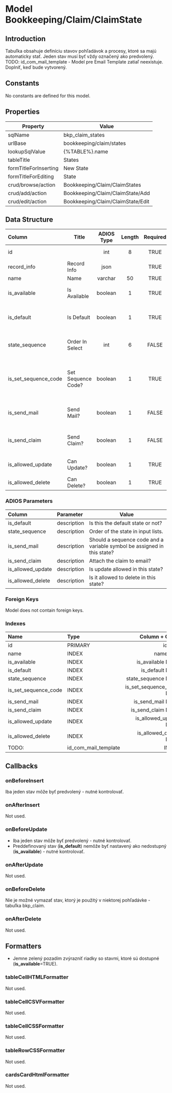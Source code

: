 # Model Bookkeeping/Claim/ClaimState

## Introduction

Tabuľka obsahuje definíciu stavov pohľadávok a procesy, ktoré sa majú automaticky stať.
Jeden stav musí byť vždy označený ako predvolený.
TODO: id_com_mail_template - Model pre Email Template zatiaľ neexistuje. Doplniť, keď bude vytvorený.

## Constants

No constants are defined for this model.

## Properties

| Property              | Value                              |
| --------------------- | ---------------------------------- |
| sqlName               | bkp_claim_states                   |
| urlBase               | bookkeeping/claim/states           |
| lookupSqlValue        | {%TABLE%}.name                     |
| tableTitle            | States                             |
| formTitleForInserting | New State                          |
| formTitleForEditing   | State                              |
| crud/browse/action    | Bookkeeping/Claim/ClaimStates     |
| crud/add/action       | Bookkeeping/Claim/ClaimState/Add  |
| crud/edit/action      | Bookkeeping/Claim/ClaimState/Edit |

## Data Structure

| Column               | Title              | ADIOS Type | Length | Required | Notes                                                     |
| :------------------- | ------------------ | :--------: | :----: | :------: | :-------------------------------------------------------- |
| id                   |                    |    int     |   8    |   TRUE   | Jedinečné ID záznamu                                      |
| record_info          | Record Info        |    json    |        |   TRUE   |                                                           |
| name                 | Name               |  varchar   |   50   |   TRUE   | Názov stavu                                               |
| is_available         | Is Available       |  boolean   |   1    |   TRUE   | Je možné tento stav použiť?                               |
| is_default           | Is Default         |  boolean   |   1    |   TRUE   | Je to predvolený stav pohľadávky                          |
| state_sequence       | Order In Select    |    int     |   6    |  FALSE   | Poradové číslo stavu v select boxoch                      |
| is_set_sequence_code | Set Sequence Code? |  boolean   |   1    |   TRUE   | Má sa v danom stave priradiť sekvenčný kód alebo ešte nie |
| is_send_mail         | Send Mail?         |  boolean   |   1    |  FALSE   | Má sa poslať mail o zmene stavu?                          |
| is_send_claim        | Send Claim?        |  boolean   |   1    |  FALSE   | Má sa k mailu pripojiť pohľadávka?                        |
| is_allowed_update    | Can Update?        |  boolean   |   1    |   TRUE   | Môže sa meniť obsah?                                      |
| is_allowed_delete    | Can Delete?        |  boolean   |   1    |   TRUE   | Môže sa zmazať?                                           |

### ADIOS Parameters

| Column                      | Parameter   | Value                                                                   |
| :-------------------------- | :---------- | ----------------------------------------------------------------------- |
| is_default                  | description | Is this the default state or not?                                       |
| state_sequence              | description | Order of the state in input lists.                                      |
| is_send_mail                | description | Should a sequence code and a variable symbol be assigned in this state? |
| is_send_claim               | description | Attach the claim to email?                                              |
| is_allowed_update           | description | Is update allowed in this state?                                        |
| is_allowed_delete           | description | Is it allowed to delete in this state?                                  |

### Foreign Keys

Model does not contain foreign keys.

### Indexes

| Name                        | Type    |                   Column + Order |
| :-------------------------- | :------ | -------------------------------: |
| id                          | PRIMARY |                           id ASC |
| name                        | INDEX   |                         name ASC |
| is_available                | INDEX   |                is_available DESC |
| is_default                  | INDEX   |                  is_default DESC |
| state_sequence              | INDEX   |              state_sequence DESC |
| is_set_sequence_code        | INDEX   |        is_set_sequence_code DESC |
| is_send_mail                | INDEX   |                is_send_mail DESC |
| is_send_claim               | INDEX   |               is_send_claim DESC |
| is_allowed_update           | INDEX   |           is_allowed_update DESC |
| is_allowed_delete           | INDEX   |           is_allowed_delete DESC |
TODO: | id_com_mail_template        | INDEX   |        id_com_mail_template DESC |
## Callbacks

### onBeforeInsert

Iba jeden stav môže byť predvolený - nutné kontrolovať.

### onAfterInsert

Not used.

### onBeforeUpdate

* Iba jeden stav môže byť predvolený - nutné kontrolovať.
* Preddefinovaný stav (**is_default**) nemôže byť nastavený ako nedostupný (**is_available**) - nutné kontrolovať.

### onAfterUpdate

Not used.

### onBeforeDelete

Nie je možné vymazať stav, ktorý je použitý v niektorej pohľadávke - tabuľka bkp_claim.


### onAfterDelete

Not used.

## Formatters

* Jemne zelený pozadím zvýrazniť riadky so stavmi, ktoré sú dostupné (**is_available**=TRUE). 

### tableCellHTMLFormatter

Not used.

### tableCellCSVFormatter

Not used.

### tableCellCSSFormatter

Not used.

### tableRowCSSFormatter

Not used.

### cardsCardHtmlFormatter

Not used.
